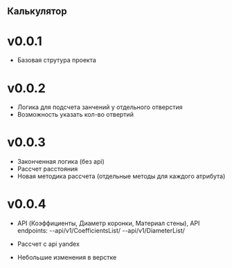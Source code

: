 ## Калькулятор

# v0.0.1
- Базовая струтура проекта

# v0.0.2
- Логика для подсчета занчений у отдельного отверстия
- Возможность указать кол-во отвертий

# v0.0.3
- Законченная логика (без api)
- Рассчет расстояния
- Новая методика рассчета (отдельные методы для каждого атрибута)

# v0.0.4
- API (Коэффициенты, Диаметр коронки, Материал стены), API endpoints:
--api/v1/CoefficientsList/
--api/v1/DiameterList/

- Рассчет с api yandex
- Небольшие изменения в верстке

